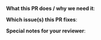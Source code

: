 <!--
  Thanks for sending a pull request!  Here are some tips for you:
  Please read: https://github.com/matepek/vscode-catch2-test-adapter/blob/legacy/CONTRIBUTING.md

  Checklist:
  - Are the tests are running? (`npm test`)
  - Is the `CHANGELOG.md` was updated?
-->

**What this PR does / why we need it**:

**Which issue(s) this PR fixes**:

<!--
  Example: Fixes #23, Fixes #24
-->

**Special notes for your reviewer**:
